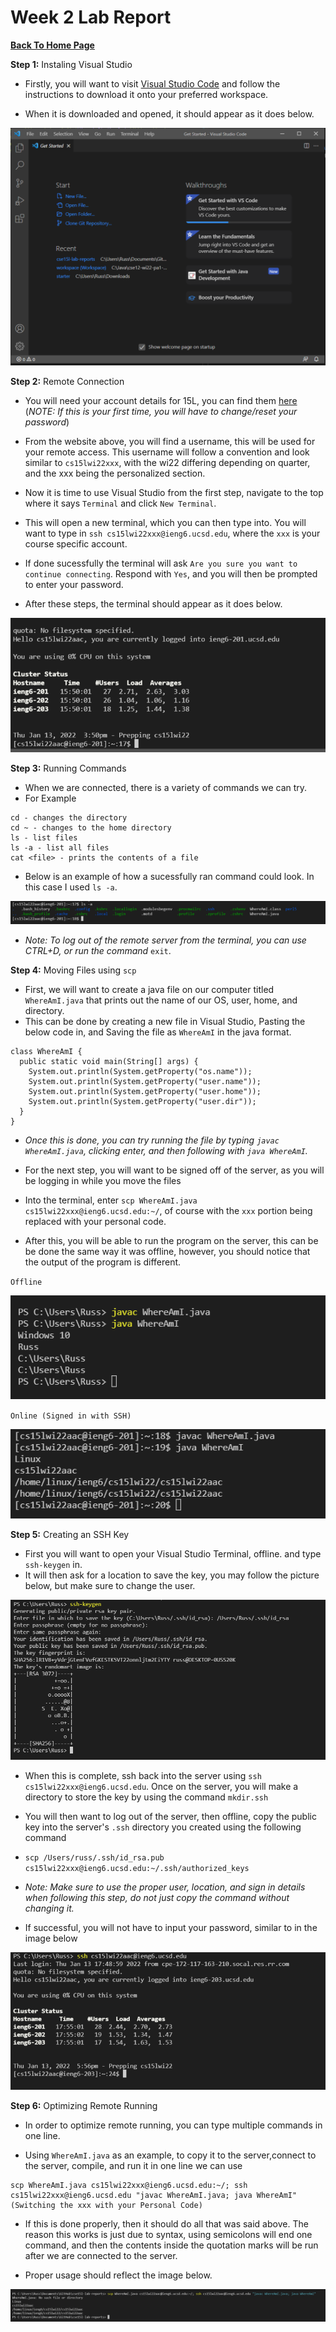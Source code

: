 # Week 2 Lab Report
[__Back To Home Page__](https://russmaster76.github.io/cse15l-lab-reports/)

__Step 1:__ Instaling Visual Studio
* Firstly, you will want to visit [Visual Studio Code](https://code.visualstudio.com/) and follow the instructions to download it onto your preferred workspace.

* When it is downloaded and opened, it should appear as it does below.

![image](Lab2pic1.PNG)

__Step 2:__ Remote Connection
* You will need your account details for 15L, you can find them [here](https://sdacs.ucsd.edu/~icc/index.php) (*NOTE: If this is your first time, you will have to change/reset your password*)

* From the website above, you will find a username, this will be used for your remote access. This username will follow a convention and look similar to `cs15lwi22xxx`, with the wi22 differing depending on quarter, and the xxx being the personalized section.

* Now it is time to use Visual Studio from the first step, navigate to the top where it says `Terminal` and click `New Terminal`. 

* This will open a new terminal, which you can then type into. You will want to type in `ssh cs15lwi22xxx@ieng6.ucsd.edu`, where the `xxx` is your course specific account.

* If done sucessfully the terminal will ask `Are you sure you want to continue connecting`. Respond with `Yes`, and you will then be prompted to enter your password.

* After these steps, the terminal should appear as it does below.

![image](Lab2pic2.PNG)

__Step 3:__ Running Commands
* When we are connected, there is a variety of commands we can try. 
* For Example
```
cd - changes the directory
cd ~ - changes to the home directory
ls - list files
ls -a - list all files
cat <file> - prints the contents of a file
```
* Below is an example of how a sucessfully ran command could look. In this case I used `ls -a`.

![image](Lab2pic3.PNG)

* *Note: To log out of the remote server from the terminal, you can use CTRL+D, or run the command* `exit`.

__Step 4:__ Moving Files using `scp`
* First, we will want to create a java file on our computer titled `WhereAmI.java` that prints out the name of our OS, user, home, and directory. 
* This can be done by creating a new file in Visual Studio, Pasting the below code in, and Saving the file as `WhereAmI` in the java format.
```
class WhereAmI {
  public static void main(String[] args) {
    System.out.println(System.getProperty("os.name"));
    System.out.println(System.getProperty("user.name"));
    System.out.println(System.getProperty("user.home"));
    System.out.println(System.getProperty("user.dir"));
  }
}
```
* *Once this is done, you can try running the file by typing `javac WhereAmI.java`, clicking enter, and then following with `java WhereAmI`.*

* For the next step, you will want to be signed off of the server, as you will be logging in while you move the files
* Into the terminal, enter `scp WhereAmI.java cs15lwi22xxx@ieng6.ucsd.edu:~/`, of course with the `xxx` portion being replaced with your personal code.

* After this, you will be able to run the program on the server, this can be be done the same way it was offline, however, you should notice that the output of the program is different.

`Offline`

![image](Lab2pic5.PNG)

`Online (Signed in with SSH)`

![image](Lab2pic4.PNG)

__Step 5:__ Creating an SSH Key

* First you will want to open your Visual Studio Terminal, offline. and type `ssh-keygen` in. 
* It will then ask for a location to save the key, you may follow the picture below, but make sure to change the user.

![image](Lab2pic6.PNG)

* When this is complete, ssh back into the server using  `ssh cs15lwi22xxx@ieng6.ucsd.edu`. Once on the server, you will make a directory to store the key by using the command `mkdir.ssh`

* You will then want to log out of the server, then offline, copy the public key into the server's `.ssh` directory you created using the following command 
* `scp /Users/russ/.ssh/id_rsa.pub cs15lwi22xxx@ieng6.ucsd.edu:~/.ssh/authorized_keys`
* *Note: Make sure to use the proper user, location, and sign in details when following this step, do not just copy the command without changing it.*
* If successful, you will not have to input your password, similar to in the image below

![image](Lab2pic7.PNG)

__Step 6:__ Optimizing Remote Running

* In order to optimize remote running, you can type multiple commands in one line.

* Using `WhereAmI.java` as an example, to copy it to the server,connect to the server, compile, and run it in one line we can use
```
scp WhereAmI.java cs15lwi22xxx@ieng6.ucsd.edu:~/; ssh cs15lwi22xxx@ieng6.ucsd.edu "javac WhereAmI.java; java WhereAmI"
(Switching the xxx with your Personal Code)
```
* If this is done properly, then it should do all that was said above. The reason this works is just due to syntax, using semicolons will end one command, and then the contents inside the quotation marks will be run after we are connected to the server.

* Proper usage should reflect the image below.

![image](Lab2pic8.PNG)